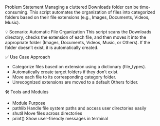 Problem Statement
Managing a cluttered Downloads folder can be time-consuming. This script automates the organization of files into categorized folders based on their file extensions (e.g., Images, Documents, Videos, Music).

💡 Scenario: Automatic File Organization
This script scans the Downloads directory, checks the extension of each file, and then moves it into the appropriate folder (Images, Documents, Videos, Music, or Others). If the folder doesn’t exist, it is automatically created.

✅ Use Case Approach
- Categorize files based on extension using a dictionary (file_types).
- Automatically create target folders if they don’t exist.
- Move each file to its corresponding category folder.
- Unrecognized extensions are moved to a default Others folder.

🛠️ Tools and Modules
- Module	Purpose
- pathlib	Handle file system paths and access user directories easily
- shutil	Move files across directories
- print()	Show user-friendly messages in terminal
